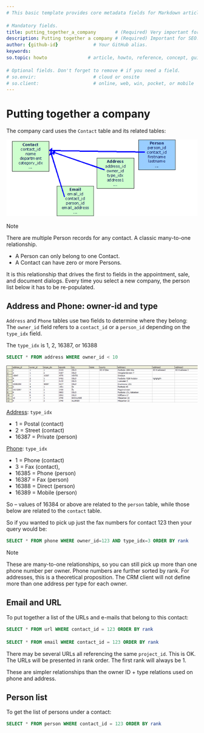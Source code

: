 ```yaml
---
# This basic template provides core metadata fields for Markdown articles on docs.superoffice.com.

# Mandatory fields.
title: putting_together_a_company       # (Required) Very important for SEO. Intent in a unique string of 43-59 chars including spaces.
description: Putting together a company # (Required) Important for SEO. Recommended character length is 115-145 characters including spaces.
author: {github-id}             # Your GitHub alias.
keywords:
so.topic: howto               # article, howto, reference, concept, guide

# Optional fields. Don't forget to remove # if you need a field.
# so.envir:                     # cloud or onsite
# so.client:                    # online, web, win, pocket, or mobile
---
```


# Putting together a company

The company card uses the `Contact` table and its related tables:

![Company tables][img1]

> [!NOTE]
> There are multiple Person records for any contact. A classic many-to-one relationship.

* A Person can only belong to one Contact.
* A Contact can have zero or more Persons.

It is this relationship that drives the first to fields in the appointment, sale, and document dialogs. Every time you select a new company, the person list below it has to be re-populated.

## Address and Phone: owner-id and type

`Address` and `Phone` tables use two fields to determine where they belong: The `owner_id` field refers to a `contact_id` or a `person_id` depending on the `type_idx` field.

The `type_idx` is 1, 2, 16387, or 16388

```SQL
SELECT * FROM address WHERE owner_id < 10
```

![select-address][img2]

[Address][1]: `type_idx`

* 1 = Postal (contact)
* 2 = Street (contact)
* 16387 = Private (person)

[Phone][2]: `type_idx`

* 1 = Phone (contact)
* 3 = Fax (contact),
* 16385 = Phone (person)
* 16387 = Fax (person)
* 16388 = Direct (person)
* 16389 = Mobile (person)

So – values of 16384 or above are related to the `person` table, while those below are related to the `contact` table.

So if you wanted to pick up just the fax numbers for contact 123 then your query would be:

```SQL
SELECT * FROM phone WHERE owner_id=123 AND type_idx=3 ORDER BY rank
```

> [!NOTE]
> These are many-to-one relationships, so you can still pick up more than one phone number per owner. Phone numbers are further sorted by rank. For addresses, this is a theoretical proposition. The CRM client will not define more than one address per type for each owner.

## Email and URL

To put together a list of the URLs and e-mails that belong to this contact:

```SQL
SELECT * FROM url WHERE contact_id = 123 ORDER BY rank

SELECT * FROM email WHERE contact_id = 123 ORDER BY rank
```

There may be several URLs all referencing the same `project_id`. This is OK. The URLs will be presented in rank order. The first rank will always be 1.

These are simpler relationships than the owner ID + type relations used on phone and address.

## Person list

To get the list of persons under a contact:

```SQL
SELECT * FROM person WHERE contact_id = 123 ORDER BY rank
```

<!-- Referenced links -->
[1]: ../tables/address.md
[2]: ../tables/phone.md

<!-- Referenced images -->
[img1]: media/so-contact.gif
[img2]: media/select-address.gif
